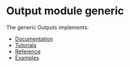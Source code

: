 # Output module generic

The generic Outputs implements:

 - [Documentation](Documentation/README.md)
 - [Tutorials](Documentation/Tutorials.md)
 - [Reference](Documentation/Reference.md)
 - [Examples](Examples)